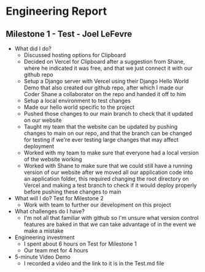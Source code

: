 # Engineering Report

## Milestone 1 - Test - Joel LeFevre

* What did I do?
    * Discussed hosting options for Clipboard
    * Decided on Vercel for Clipboard after a suggestion from Shane, where he indicated it was free, and that we just connect it with our github repo
    * Setup a Django server with Vercel using their Django Hello World Demo that also created our github repo, after which I made our Coder Shane a collaborator on the repo and handed it off to him
    * Setup a local environment to test changes
    * Made our hello world specific to the project
    * Pushed those changes to our main branch to check that it updated on our website
    * Taught my team that the website can be updated by pushing changes to main on our repo, and that the branch can be changed for testing if we're ever testing large changes that may affect deployment
    * Worked with my team to make sure that everyone had a local version of the website working
    * Worked with Shane to make sure that we could still have a running version of our website after we moved all our application code into an application folder, this required changing the root directory on Vercel and making a test branch to check if it would deploy properly before pushing these changes to main
* What will I do?  Test for Milestone 2
    * Work with team to further our development on this project
* What challenges do I have?
    * I'm not all that familiar with github so I'm unsure what version control features are baked in that we can take advantage of in the event we make a mistake
* Engineering investment
    * I spent about 6 hours on Test for Milestone 1
    * Our team met for 4 hours
* 5-minute Video Demo
    * I recorded a video and the link to it is in the Test.md file

